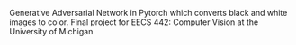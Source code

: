 Generative Adversarial Network in Pytorch which converts black and white images to color. Final project for EECS 442: Computer Vision at the University of Michigan
